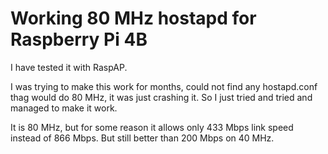 # Working 80 MHz hostapd for Raspberry Pi 4B
I have tested it with RaspAP.

I was trying to make this work for months, could not find any hostapd.conf thag would do 80 MHz, it was just crashing it. So I just tried and tried and managed to make it work.

It is 80 MHz, but for some reason it allows only 433 Mbps link speed instead of 866 Mbps. But still better than 200 Mbps on 40 MHz.
